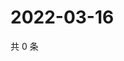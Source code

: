 # 2022-03-16

共 0 条

<!-- BEGIN WEIBO -->
<!-- 最后更新时间 Wed Mar 16 2022 16:15:45 GMT+0800 (China Standard Time) -->

<!-- END WEIBO -->
